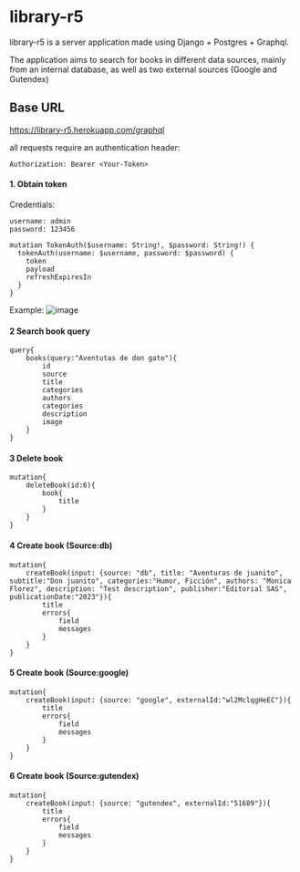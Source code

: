# library-r5
library-r5 is a server application made using Django + Postgres + Graphql.

The application aims to search for books in different data sources, mainly from an internal database, as well as two external sources (Google and Gutendex)

## Base URL
https://library-r5.herokuapp.com/graphql

all requests require an authentication header:
```
Authorization: Bearer <Your-Token>
```

#### 1. Obtain token

Credentials:
```
username: admin
password: 123456
```

```
mutation TokenAuth($username: String!, $password: String!) {
  tokenAuth(username: $username, password: $password) {
    token
    payload
    refreshExpiresIn
  }
}
```

Example:
![image](https://user-images.githubusercontent.com/20992846/236375369-1c7987bd-ee86-46e3-bdf5-45ab64794df6.png)

#### 2 Search book query
```
query{
    books(query:"Aventutas de don gato"){
        id
        source
        title
        categories
        authors
        categories
        description
        image
    }
}
```

#### 3 Delete book
```
mutation{
    deleteBook(id:6){
        book{
            title
        }
    }
}
```
#### 4 Create book (Source:db)
```
mutation{
    createBook(input: {source: "db", title: "Aventuras de juanito", subtitle:"Don juanito", categories:"Humor, Ficción", authors: "Monica Florez", description: "Test description", publisher:"Editorial SAS", publicationDate:"2023"}){
        title
        errors{
            field
            messages
        }
    }
}
```

#### 5 Create book (Source:google)
```
mutation{
    createBook(input: {source: "google", externalId:"wl2MclqgHeEC"}){
        title
        errors{
            field
            messages
        }
    }
}
```

#### 6 Create book (Source:gutendex)
```
mutation{
    createBook(input: {source: "gutendex", externalId:"51689"}){
        title
        errors{
            field
            messages
        }
    }
}
```
